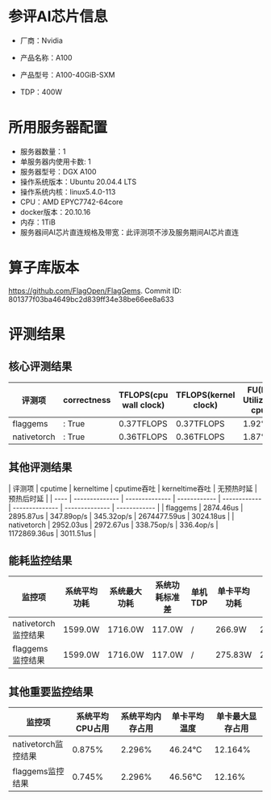 # 参评AI芯片信息

* 厂商：Nvidia

* 产品名称：A100
* 产品型号：A100-40GiB-SXM
* TDP：400W

# 所用服务器配置

* 服务器数量：1
* 单服务器内使用卡数: 1
* 服务器型号：DGX A100
* 操作系统版本：Ubuntu 20.04.4 LTS
* 操作系统内核：linux5.4.0-113
* CPU：AMD EPYC7742-64core
* docker版本：20.10.16
* 内存：1TiB
* 服务器间AI芯片直连规格及带宽：此评测项不涉及服务期间AI芯片直连

# 算子库版本

https://github.com/FlagOpen/FlagGems. Commit ID: 801377f03ba4649bc2d839ff34e38be66ee8a633

# 评测结果

## 核心评测结果

| 评测项  | correctness | TFLOPS(cpu wall clock) | TFLOPS(kernel clock) | FU(FLOPS Utilization)-cputime | FU-kerneltime |
| ---- | -------------- | -------------- | ------------ | ------ | ----- |
| flaggems | : True    | 0.37TFLOPS       | 0.37TFLOPS        | 1.92% | 1.9% |
| nativetorch | : True    | 0.36TFLOPS      | 0.36TFLOPS      | 1.87%      | 1.85%    |

## 其他评测结果

| 评测项  | cputime | kerneltime | cputime吞吐 | kerneltime吞吐 | 无预热时延 | 预热后时延 |
| ---- | -------------- | -------------- | ------------ | ------------ | -------------- | -------------- | ------------ |
| flaggems | 2874.46us       | 2895.87us        | 347.89op/s | 345.32op/s | 2674477.59us | 3024.18us |
| nativetorch | 2952.03us       | 2972.67us        | 338.75op/s | 336.4op/s | 1172869.36us | 3011.51us |

## 能耗监控结果

| 监控项  | 系统平均功耗  | 系统最大功耗  | 系统功耗标准差 | 单机TDP | 单卡平均功耗 | 单卡最大功耗 | 单卡功耗标准差 | 单卡TDP |
| ---- | ------- | ------- | ------- | ----- | ------------ | ------------ | ------------- | ----- |
| nativetorch监控结果 | 1599.0W | 1716.0W | 117.0W   | /     | 266.9W       | 270.0W      | 4.09W        | 400W  |
| flaggems监控结果 | 1599.0W | 1716.0W | 117.0W   | /     | 275.83W       | 279.0W      | 3.61W        | 400W  |

## 其他重要监控结果

| 监控项  | 系统平均CPU占用 | 系统平均内存占用 | 单卡平均温度 | 单卡最大显存占用 |
| ---- | --------- | -------- | ------------ | -------------- |
| nativetorch监控结果 | 0.875%    | 2.296%   | 46.24°C       | 12.164%        |
| flaggems监控结果 | 0.745%    | 2.296%   | 46.56°C       | 12.16%        |